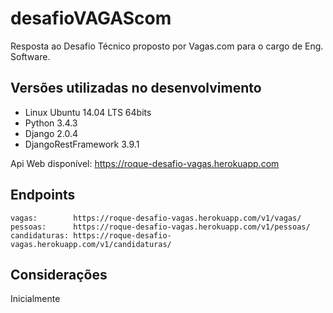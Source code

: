 # desafioVAGAScom
Resposta ao Desafio Técnico proposto por Vagas.com para o cargo de Eng. Software.

## Versões utilizadas no desenvolvimento
* Linux Ubuntu 14.04 LTS 64bits
* Python 3.4.3
* Django 2.0.4
* DjangoRestFramework 3.9.1

Api Web disponível: https://roque-desafio-vagas.herokuapp.com

## Endpoints
```
vagas:        https://roque-desafio-vagas.herokuapp.com/v1/vagas/
pessoas:      https://roque-desafio-vagas.herokuapp.com/v1/pessoas/
candidaturas: https://roque-desafio-vagas.herokuapp.com/v1/candidaturas/
```

## Considerações
Inicialmente 
